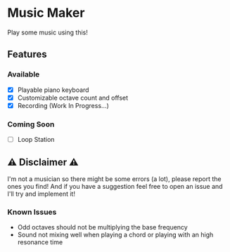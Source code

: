 # Music Maker

Play some music using this!

## Features

### Available
- [x] Playable piano keyboard
- [x] Customizable octave count and offset
- [x] Recording (Work In Progress...)

### Coming Soon
- [ ] Loop Station

## ⚠ Disclaimer ⚠
I'm not a musician so there might be some errors (a lot), please report the ones you find! 
And if you have a suggestion feel free to open an issue and I'll try and implement it!

### Known Issues
- Odd octaves should not be multiplying the base frequency
- Sound not mixing well when playing a chord or playing with an high resonance time
